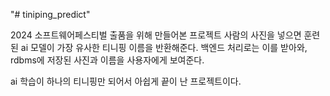 "# tiniping_predict" 

2024 소프트웨어페스티벌 출품을 위해 만들어본 프로젝트
사람의 사진을 넣으면 훈련된 ai 모델이 가장 유사한 티니핑 이름을 반환해준다. 
백엔드 처리로는  이를 받아와, rdbms에 저장된 사진과 이름을 사용자에게 보여준다. 

ai 학습이 하나의 티니핑만 되어서 아쉽게 끝이 난 프로젝트이다. 
